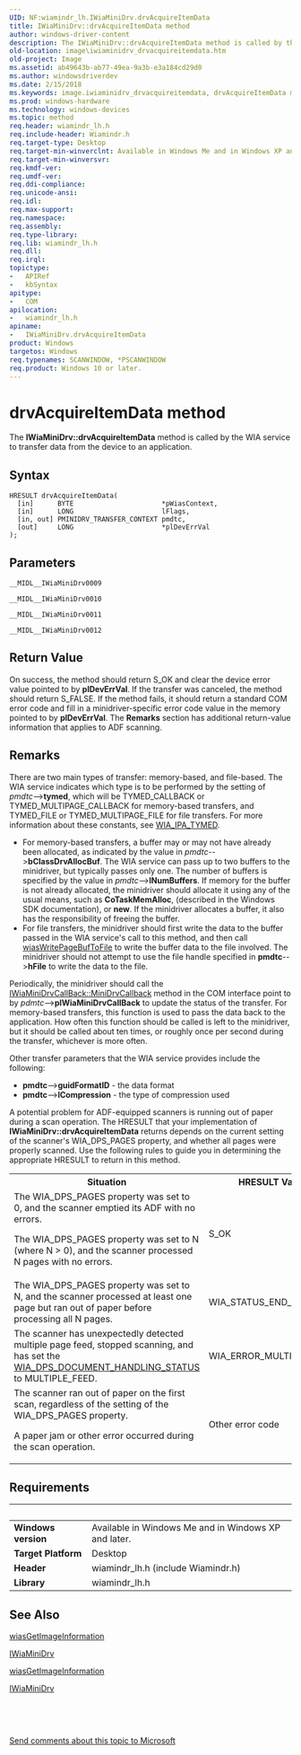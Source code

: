 ```yaml
---
UID: NF:wiamindr_lh.IWiaMiniDrv.drvAcquireItemData
title: IWiaMiniDrv::drvAcquireItemData method
author: windows-driver-content
description: The IWiaMiniDrv::drvAcquireItemData method is called by the WIA service to transfer data from the device to an application.
old-location: image\iwiaminidrv_drvacquireitemdata.htm
old-project: Image
ms.assetid: ab49643b-ab77-49ea-9a3b-e3a184cd29d0
ms.author: windowsdriverdev
ms.date: 2/15/2018
ms.keywords: image.iwiaminidrv_drvacquireitemdata, drvAcquireItemData method [Imaging Devices], IWiaMiniDrv interface, drvAcquireItemData, IWiaMiniDrv, MiniDrv_fb4ad9e4-6648-4038-9b72-4e521d4dd5f2.xml, IWiaMiniDrv::drvAcquireItemData, IWiaMiniDrv interface [Imaging Devices], drvAcquireItemData method, drvAcquireItemData method [Imaging Devices], wiamindr_lh/IWiaMiniDrv::drvAcquireItemData
ms.prod: windows-hardware
ms.technology: windows-devices
ms.topic: method
req.header: wiamindr_lh.h
req.include-header: Wiamindr.h
req.target-type: Desktop
req.target-min-winverclnt: Available in Windows Me and in Windows XP and later.
req.target-min-winversvr: 
req.kmdf-ver: 
req.umdf-ver: 
req.ddi-compliance: 
req.unicode-ansi: 
req.idl: 
req.max-support: 
req.namespace: 
req.assembly: 
req.type-library: 
req.lib: wiamindr_lh.h
req.dll: 
req.irql: 
topictype:
-	APIRef
-	kbSyntax
apitype:
-	COM
apilocation:
-	wiamindr_lh.h
apiname:
-	IWiaMiniDrv.drvAcquireItemData
product: Windows
targetos: Windows
req.typenames: SCANWINDOW, *PSCANWINDOW
req.product: Windows 10 or later.
---
```



# drvAcquireItemData method
The <b>IWiaMiniDrv::drvAcquireItemData</b> method is called by the WIA service to transfer data from the device to an application.

## Syntax

````
HRESULT drvAcquireItemData(
  [in]      BYTE                      *pWiasContext,
  [in]      LONG                      lFlags,
  [in, out] PMINIDRV_TRANSFER_CONTEXT pmdtc,
  [out]     LONG                      *plDevErrVal
);
````

## Parameters

`__MIDL__IWiaMiniDrv0009`



`__MIDL__IWiaMiniDrv0010`



`__MIDL__IWiaMiniDrv0011`



`__MIDL__IWiaMiniDrv0012`




## Return Value

On success, the method should return S_OK and clear the device error value pointed to by <b>plDevErrVal</b>. If the transfer was canceled, the method should return S_FALSE. If the method fails, it should return a standard COM error code and fill in a minidriver-specific error code value in the memory pointed to by <b>plDevErrVal</b>. The <b>Remarks</b> section has additional return-value information that applies to ADF scanning.

## Remarks

There are two main types of transfer: memory-based, and file-based. The WIA service indicates which type is to be performed by the setting of <i>pmdtc</i>--&gt;<b>tymed</b>, which will be TYMED_CALLBACK or TYMED_MULTIPAGE_CALLBACK for memory-based transfers, and TYMED_FILE or TYMED_MULTIPAGE_FILE for file transfers. For more information about these constants, see <a href="https://msdn.microsoft.com/library/windows/hardware/ff551656">WIA_IPA_TYMED</a>.

<ul>
<li>
For memory-based transfers, a buffer may or may not have already been allocated, as indicated by the value in <i>pmdtc</i>--&gt;<b>bClassDrvAllocBuf</b>. The WIA service can pass up to two buffers to the minidriver, but typically passes only one. The number of buffers is specified by the value in <i>pmdtc</i>--&gt;<b>lNumBuffers</b>. If memory for the buffer is not already allocated, the minidriver should allocate it using any of the usual means, such as <b>CoTaskMemAlloc</b>, (described in the Windows SDK documentation), or <b>new</b>. If the minidriver allocates a buffer, it also has the responsibility of freeing the buffer.

</li>
<li>
For file transfers, the minidriver should first write the data to the buffer passed in the WIA service's call to this method, and then call <a href="..\wiamdef\nf-wiamdef-wiaswritepagebuftofile.md">wiasWritePageBufToFile</a> to write the buffer data to the file involved. The minidriver should not attempt to use the file handle specified in <b>pmdtc</b>--&gt;<b>hFile</b> to write the data to the file.

</li>
</ul>
Periodically, the minidriver should call the <a href="https://msdn.microsoft.com/library/windows/hardware/ff543946">IWiaMiniDrvCallBack::MiniDrvCallback</a> method in the COM interface point to by <i>pdmtc</i>--&gt;<b>pIWiaMiniDrvCallBack</b> to update the status of the transfer. For memory-based transfers, this function is used to pass the data back to the application. How often this function should be called is left to the minidriver, but it should be called about ten times, or roughly once per second during the transfer, whichever is more often.

Other transfer parameters that the WIA service provides include the following:

<ul>
<li>
<b>pmdtc</b>--&gt;<b>guidFormatID</b> - the data format

</li>
<li>
<b>pmdtc</b>--&gt;<b>lCompression</b> - the type of compression used

</li>
</ul>
A potential problem for ADF-equipped scanners is running out of paper during a scan operation. The HRESULT that your implementation of <b>IWiaMiniDrv::drvAcquireItemData</b> returns depends on the current setting of the scanner's WIA_DPS_PAGES property, and whether all pages were properly scanned. Use the following rules to guide you in determining the appropriate HRESULT to return in this method.

<table>
<tr>
<th>Situation</th>
<th>HRESULT Value</th>
</tr>
<tr>
<td>
The WIA_DPS_PAGES property was set to 0, and the scanner emptied its ADF with no errors.

The WIA_DPS_PAGES property was set to N (where N &gt; 0), and the scanner processed N pages with no errors.

</td>
<td>
S_OK

</td>
</tr>
<tr>
<td>
The WIA_DPS_PAGES property was set to N, and the scanner processed at least one page but ran out of paper before processing all N pages.

</td>
<td>
WIA_STATUS_END_OF_MEDIA

</td>
</tr>
<tr>
<td>
The scanner has unexpectedly detected multiple page feed, stopped scanning, and has set the <a href="https://msdn.microsoft.com/library/windows/hardware/ff551386">WIA_DPS_DOCUMENT_HANDLING_STATUS</a> to MULTIPLE_FEED. 

</td>
<td>
WIA_ERROR_MULTI_FEED 

</td>
</tr>
<tr>
<td>
The scanner ran out of paper on the first scan, regardless of the setting of the WIA_DPS_PAGES property.

A paper jam or other error occurred during the scan operation.

</td>
<td>
Other error code

</td>
</tr>
</table>

## Requirements
| &nbsp; | &nbsp; |
| ---- |:---- |
| **Windows version** | Available in Windows Me and in Windows XP and later.  |
| **Target Platform** | Desktop |
| **Header** | wiamindr_lh.h (include Wiamindr.h) |
| **Library** | wiamindr_lh.h |

## See Also

<a href="..\wiamdef\nf-wiamdef-wiasgetimageinformation.md">wiasGetImageInformation</a>



<a href="..\wiamindr_lh\nn-wiamindr_lh-iwiaminidrv.md">IWiaMiniDrv</a>



<a href="..\wiamdef\nf-wiamdef-wiasgetimageinformation.md">wiasGetImageInformation</a>



<a href="..\wiamindr_lh\nn-wiamindr_lh-iwiaminidrv.md">IWiaMiniDrv</a>



 

 

<a href="mailto:wsddocfb@microsoft.com?subject=Documentation%20feedback [Image\image]:%20IWiaMiniDrv::drvAcquireItemData method%20 RELEASE:%20(2/15/2018)&amp;body=%0A%0APRIVACY STATEMENT%0A%0AWe use your feedback to improve the documentation. We don't use your email address for any other purpose, and we'll remove your email address from our system after the issue that you're reporting is fixed. While we're working to fix this issue, we might send you an email message to ask for more info. Later, we might also send you an email message to let you know that we've addressed your feedback.%0A%0AFor more info about Microsoft's privacy policy, see http://privacy.microsoft.com/en-us/default.aspx." title="Send comments about this topic to Microsoft">Send comments about this topic to Microsoft</a>